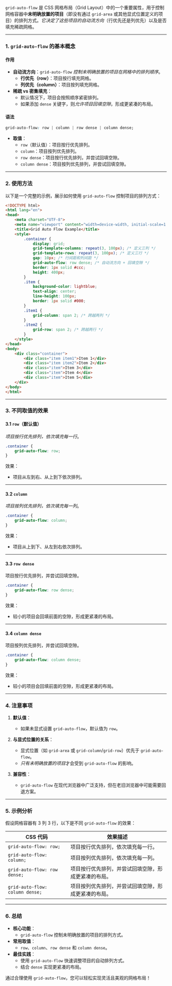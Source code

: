 `grid-auto-flow` 是 CSS 网格布局（Grid Layout）中的一个重要属性，用于控制网格容器中**未明确放置的项目**（即没有通过 `grid-area` 或其他显式位置定义的项目）的排列方式。*它决定了这些项目的自动流方向*（行优先还是列优先）以及是否填充稀疏网格。

---

### 1. `grid-auto-flow` 的基本概念

#### 作用
- **自动流方向**：`grid-auto-flow` *控制未明确放置的项目在网格中的排列顺序*。
  - **行优先（row）**：项目按行填充网格。
  - **列优先（column）**：项目按列填充网格。
- **稀疏 vs 密集填充**：
  - 默认情况下，项目会按照顺序紧密排列。
  - 如果添加 `dense` 关键字，则*允许项目回填空隙*，形成更紧凑的布局。

#### 语法
```css
grid-auto-flow: row | column | row dense | column dense;
```

- **取值**：
  - `row`（默认值）：项目按行优先排列。
  - `column`：项目按列优先排列。
  - `row dense`：项目按行优先排列，并尝试回填空隙。
  - `column dense`：项目按列优先排列，并尝试回填空隙。

---

### 2. 使用方法

以下是一个完整的示例，展示如何使用 `grid-auto-flow` 控制项目的排列方式：

```html
<!DOCTYPE html>
<html lang="en">
<head>
    <meta charset="UTF-8">
    <meta name="viewport" content="width=device-width, initial-scale=1.0">
    <title>Grid Auto Flow Example</title>
    <style>
        .container {
            display: grid;
            grid-template-columns: repeat(3, 100px); /* 定义三列 */
            grid-template-rows: repeat(3, 100px); /* 定义三行 */
            gap: 10px; /* 行间距和列间距 */
            grid-auto-flow: row dense; /* 自动流方向 + 回填空隙 */
            border: 1px solid #ccc;
            height: 400px;
        }
        .item {
            background-color: lightblue;
            text-align: center;
            line-height: 100px;
            border: 1px solid #000;
        }
        .item1 {
            grid-column: span 2; /* 跨越两列 */
        }
        .item2 {
            grid-row: span 2; /* 跨越两行 */
        }
    </style>
</head>
<body>
    <div class="container">
        <div class="item item1">Item 1</div>
        <div class="item item2">Item 2</div>
        <div class="item">Item 3</div>
        <div class="item">Item 4</div>
        <div class="item">Item 5</div>
    </div>
</body>
</html>
```

---

### 3. 不同取值的效果

#### 3.1 `row`（默认值）
*项目按行优先排列，依次填充每一行*。

```css
.container {
    grid-auto-flow: row;
}
```

效果：
- 项目从左到右、从上到下依次排列。

---

#### 3.2 `column`
*项目按列优先排列，依次填充每一列*。

```css
.container {
    grid-auto-flow: column;
}
```

效果：
- 项目从上到下、从左到右依次排列。

---

#### 3.3 `row dense`
项目按行优先排列，并尝试回填空隙。

```css
.container {
    grid-auto-flow: row dense;
}
```

效果：
- 较小的项目会回填前面的空隙，形成更紧凑的布局。

---

#### 3.4 `column dense`
项目按列优先排列，并尝试回填空隙。

```css
.container {
    grid-auto-flow: column dense;
}
```

效果：
- 较小的项目会回填前面的空隙，形成更紧凑的布局。

---

### 4. 注意事项

1. **默认值**：
   - 如果未显式设置 `grid-auto-flow`，默认值为 `row`。

2. **与显式位置的关系**：
   - 显式位置（如 `grid-area` 或 `grid-column`/`grid-row`）优先于 `grid-auto-flow`。
   - *只有未明确放置的项目*才会受到 `grid-auto-flow` 的影响。

3. **兼容性**：
   - `grid-auto-flow` 在现代浏览器中广泛支持，但在老旧浏览器中可能需要回退方案。

---

### **5. 示例分析**

假设网格容器有 3 列 3 行，以下是不同 `grid-auto-flow` 的效果：

| **CSS 代码**                | **效果描述**                                                                 |
|-----------------------------|-----------------------------------------------------------------------------|
| `grid-auto-flow: row;`     | 项目按行优先排列，依次填充每一行。                                           |
| `grid-auto-flow: column;`  | 项目按列优先排列，依次填充每一列。                                           |
| `grid-auto-flow: row dense;` | 项目按行优先排列，并尝试回填空隙，形成更紧凑的布局。                         |
| `grid-auto-flow: column dense;` | 项目按列优先排列，并尝试回填空隙，形成更紧凑的布局。                       |

---

### **6. 总结**

- **核心功能**：
  - `grid-auto-flow` 控制未明确放置的项目的排列方式。
- **常用取值**：
  - `row`、`column`、`row dense` 和 `column dense`。
- **最佳实践**：
  - 使用 `grid-auto-flow` 快速调整项目的自动排列方式。
  - 结合 `dense` 实现更紧凑的布局。

通过合理使用 `grid-auto-flow`，您可以轻松实现灵活且美观的网格布局！